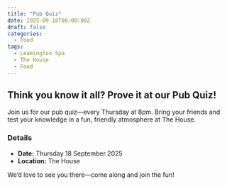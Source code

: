 ```yaml
---
title: "Pub Quiz"
date: 2025-09-18T00:00:00Z
draft: false
categories:
  - Food
tags:
  - Leamington Spa
  - The House
  - Food
---
```


## Think you know it all? Prove it at our Pub Quiz!

Join us for our pub quiz—every Thursday at 8pm. Bring your friends and test your knowledge in a fun, friendly atmosphere at The House.

### Details
- **Date:** Thursday 18 September 2025
- **Location:** The House

We’d love to see you there—come along and join the fun!